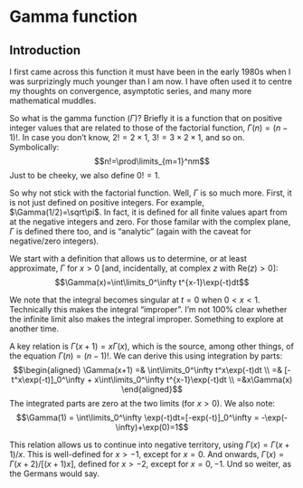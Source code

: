 # Gamma function

## Introduction

I first came across this function it must have been in the early 1980s when I was surprizingly much younger than I am now. I have often used it to centre my thoughts on convergence, asymptotic series, and many more mathematical muddles.

So what is the gamma function ($\Gamma$)? Briefly it is a function that on positive integer values that are related to those of the factorial function, $\Gamma(n)=(n-1)!$. In case you don’t know, $2!=2\times1$, $3!=3\times2\times1$, and so on. Symbolically:
$$n!=\prod\limits_{m=1}^nm$$
Just to be cheeky, we also define $0!=1$.

So why not stick with the factorial function. Well, $\Gamma$ is so much more. First, it is not just defined on positive integers. For example, $\Gamma(1/2)=\sqrt\pi$. In fact, it is defined for all finite values apart from at the negative integers and zero. For those familar with the complex plane, $\Gamma$ is defined there too, and is “analytic” (again with the caveat for negative/zero integers).

We start with a definition that allows us to determine, or at least approximate, $\Gamma$ for $x\gt0$ [and, incidentally, at complex $z$ with $\mathrm{Re}(z)\gt0$]:
$$\Gamma(x)=\int\limits_0^\infty t^{x-1}\exp(-t)dt$$

We note that the integral becomes singular at $t=0$ when $0<x<1$. Technically this makes the integral “improper”. I’m not 100% clear whether the infinite limit also makes the integral improper. Something to explore at another time.

A key relation is $\Gamma(x+1)=x\Gamma(x)$, which is the source, among other things, of the equation $\Gamma(n)=(n-1)!$. We can derive this using integration by parts:
$$\begin{aligned}
\Gamma(x+1) =& \int\limits_0^\infty t^x\exp(-t)dt \\
=& [-t^x\exp(-t)]_0^\infty + x\int\limits_0^\infty t^{x-1}\exp(-t)dt \\
=&x\Gamma(x)
\end{aligned}$$
The integrated parts are zero at the two limits (for $x>0$). We also note:
$$\Gamma(1) = \int\limits_0^\infty \exp(-t)dt=[-exp(-t)]_0^\infty = -\exp(-\infty)+\exp(0)=1$$

This relation allows us to continue into negative territory, using $\Gamma(x)=\Gamma(x+1)/x$. This is well-defined for $x>-1$, except for $x=0$. And onwards, $\Gamma(x)=\Gamma(x+2)/[(x+1)x]$, defined for $x>-2$, except for $x=0,-1$. Und so weiter, as the Germans would say.
